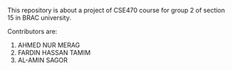 This repository is about a project of CSE470 course for group 2 of section 15 in  BRAC university.

Contributors are:
1.  AHMED NUR MERAG
2.  FARDIN HASSAN TAMIM
3.  AL-AMIN SAGOR

